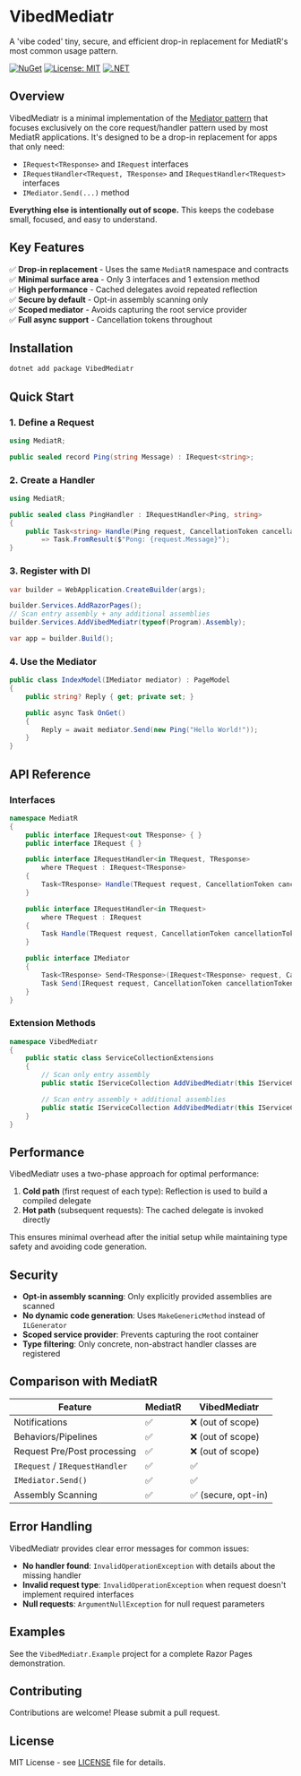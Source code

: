 # VibedMediatr

A 'vibe coded' tiny, secure, and efficient drop-in replacement for MediatR's most common usage pattern.

[![NuGet](https://img.shields.io/nuget/v/VibedMediatr.svg)](https://www.nuget.org/packages/VibedMediatr/)
[![License: MIT](https://img.shields.io/badge/License-MIT-yellow.svg)](https://opensource.org/licenses/MIT)
[![.NET](https://img.shields.io/badge/.NET-9.0-blue.svg)](https://dotnet.microsoft.com/)

## Overview

VibedMediatr is a minimal implementation of the [Mediator pattern](https://en.wikipedia.org/wiki/Mediator_pattern) that focuses exclusively on the core request/handler pattern used by most MediatR applications. It's designed to be a drop-in replacement for apps that only need:

- `IRequest<TResponse>` and `IRequest` interfaces
- `IRequestHandler<TRequest, TResponse>` and `IRequestHandler<TRequest>` interfaces
- `IMediator.Send(...)` method

**Everything else is intentionally out of scope.** This keeps the codebase small, focused, and easy to understand.

## Key Features

✅ **Drop-in replacement** - Uses the same `MediatR` namespace and contracts  
✅ **Minimal surface area** - Only 3 interfaces and 1 extension method  
✅ **High performance** - Cached delegates avoid repeated reflection  
✅ **Secure by default** - Opt-in assembly scanning only  
✅ **Scoped mediator** - Avoids capturing the root service provider  
✅ **Full async support** - Cancellation tokens throughout  

## Installation

```bash
dotnet add package VibedMediatr
```

## Quick Start

### 1. Define a Request

```csharp
using MediatR;

public sealed record Ping(string Message) : IRequest<string>;
```

### 2. Create a Handler

```csharp
using MediatR;

public sealed class PingHandler : IRequestHandler<Ping, string>
{
    public Task<string> Handle(Ping request, CancellationToken cancellationToken)
        => Task.FromResult($"Pong: {request.Message}");
}
```

### 3. Register with DI

```csharp
var builder = WebApplication.CreateBuilder(args);

builder.Services.AddRazorPages();
// Scan entry assembly + any additional assemblies
builder.Services.AddVibedMediatr(typeof(Program).Assembly);

var app = builder.Build();
```

### 4. Use the Mediator

```csharp
public class IndexModel(IMediator mediator) : PageModel
{
    public string? Reply { get; private set; }

    public async Task OnGet()
    {
        Reply = await mediator.Send(new Ping("Hello World!"));
    }
}
```

## API Reference

### Interfaces

```csharp
namespace MediatR
{
    public interface IRequest<out TResponse> { }
    public interface IRequest { }

    public interface IRequestHandler<in TRequest, TResponse>
        where TRequest : IRequest<TResponse>
    {
        Task<TResponse> Handle(TRequest request, CancellationToken cancellationToken);
    }

    public interface IRequestHandler<in TRequest>
        where TRequest : IRequest
    {
        Task Handle(TRequest request, CancellationToken cancellationToken);
    }

    public interface IMediator
    {
        Task<TResponse> Send<TResponse>(IRequest<TResponse> request, CancellationToken cancellationToken = default);
        Task Send(IRequest request, CancellationToken cancellationToken = default);
    }
}
```

### Extension Methods

```csharp
namespace VibedMediatr
{
    public static class ServiceCollectionExtensions
    {
        // Scan only entry assembly
        public static IServiceCollection AddVibedMediatr(this IServiceCollection services);

        // Scan entry assembly + additional assemblies
        public static IServiceCollection AddVibedMediatr(this IServiceCollection services, params Assembly[] additionalAssemblies);
    }
}
```

## Performance

VibedMediatr uses a two-phase approach for optimal performance:

1. **Cold path** (first request of each type): Reflection is used to build a compiled delegate
2. **Hot path** (subsequent requests): The cached delegate is invoked directly

This ensures minimal overhead after the initial setup while maintaining type safety and avoiding code generation.

## Security

- **Opt-in assembly scanning**: Only explicitly provided assemblies are scanned
- **No dynamic code generation**: Uses `MakeGenericMethod` instead of `ILGenerator`
- **Scoped service provider**: Prevents capturing the root container
- **Type filtering**: Only concrete, non-abstract handler classes are registered

## Comparison with MediatR

| Feature | MediatR | VibedMediatr |
|---------|---------|--------------|
| Notifications | ✅ | ❌ (out of scope) |
| Behaviors/Pipelines | ✅ | ❌ (out of scope) |
| Request Pre/Post processing | ✅ | ❌ (out of scope) |
| `IRequest` / `IRequestHandler` | ✅ | ✅ |
| `IMediator.Send()` | ✅ | ✅ |
| Assembly Scanning | ✅ | ✅ (secure, opt-in) |

## Error Handling

VibedMediatr provides clear error messages for common issues:

- **No handler found**: `InvalidOperationException` with details about the missing handler
- **Invalid request type**: `InvalidOperationException` when request doesn't implement required interfaces
- **Null requests**: `ArgumentNullException` for null request parameters

## Examples

See the `VibedMediatr.Example` project for a complete Razor Pages demonstration.

## Contributing

Contributions are welcome! Please submit a pull request.

## License

MIT License - see [LICENSE](LICENSE) file for details.

